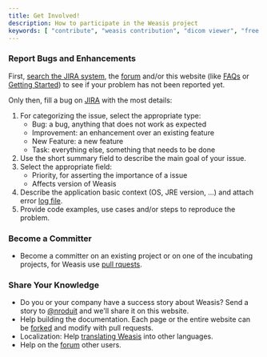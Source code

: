 ```yaml
---
title: Get Involved!
description: How to participate in the Weasis project
keywords: [ "contribute", "weasis contribution", "dicom viewer", "free dicom viewer", "open source dicom viewer", "weasis dicom viewer",  "multi-platform dicom viewer", "dicom", "pacs", "pacs viewer" ]
---
```


### Report Bugs and Enhancements

First, <a target="_blank" href="http://www.dcm4che.org/jira/browse/WEA">search the JIRA system</a>, the <a target="_blank" href="http://groups.google.com/group/dcm4che">forum</a> and/or this website (like [FAQs](../faq) or [Getting Started](../getting-started)) to see if your problem has not been reported yet.

Only then, fill a bug on <a target="_blank" href="http://www.dcm4che.org/jira/browse/WEA">JIRA</a> with the most details:

1. For categorizing the issue, select the appropriate type:
    - Bug: a bug, anything that does not work as expected
    - Improvement: an enhancement over an existing feature
    - New Feature: a new feature
    - Task: everything else, something that needs to be done
2. Use the short summary field to describe the main goal of your issue.
3. Select the appropriate field:
    - Priority, for asserting the importance of a issue
    - Affects version of Weasis
4. Describe the application basic context (OS, JRE version, ...) and attach error [log file](../faq/#how-to-enable-weasis-logging).
5. Provide code examples, use cases and/or steps to reproduce the problem.

### Become a Committer

- Become a committer on an existing project or on one of the incubating projects, for Weasis use <a target="_blank" href="https://github.com/nroduit/Weasis/pulls">pull rquests</a>.

### Share Your Knowledge

- Do you or your company have a success story about Weasis? Send a story to <a target="_blank" href="https://github.com/nroduit">@nroduit</a> and we'll share it on this website.
- Help building the documentation. Each page or the entire website can be <a target="_blank" href="https://github.com/nroduit/nroduit.github.io/fork">forked</a> and modify with pull requests.
- Localization: Help [translating Weasis](../getting-started/translating) into other languages.
- Help on the <a target="_blank" href="http://groups.google.com/group/dcm4che">forum</a> other users.
